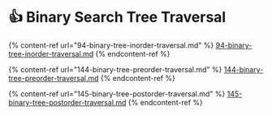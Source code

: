# 👍 Binary Search Tree Traversal

{% content-ref url="94-binary-tree-inorder-traversal.md" %}
[94-binary-tree-inorder-traversal.md](94-binary-tree-inorder-traversal.md)
{% endcontent-ref %}

{% content-ref url="144-binary-tree-preorder-traversal.md" %}
[144-binary-tree-preorder-traversal.md](144-binary-tree-preorder-traversal.md)
{% endcontent-ref %}

{% content-ref url="145-binary-tree-postorder-traversal.md" %}
[145-binary-tree-postorder-traversal.md](145-binary-tree-postorder-traversal.md)
{% endcontent-ref %}
